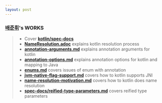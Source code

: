 ```yaml
---
layout: post
---
```


### [배준휘](https://github.com/BJH9750)'s WORKS 
 > * Cover [**kotlin/spec-docs**](https://github.com/18-1-SKKU-OSS/kotlin/tree/master/spec-docs) 
 > * [**NameResolution.adoc**](https://github.com/18-1-SKKU-OSS/kotlin/blob/master/spec-docs/NameResolution(KR).adoc) explains kotlin resolution process
 > * [**annotation-arguments.md**](https://github.com/18-1-SKKU-OSS/kotlin/blob/master/spec-docs/annotation-arguments(KR).md) explains annotation arguments for kotlin 
 > * [**annotation-options.md**](https://github.com/18-1-SKKU-OSS/kotlin/blob/master/spec-docs/annotation-options(KR).md) explains annotation options for kotlin and mapping to Java
 > * [**enums.md**](https://github.com/18-1-SKKU-OSS/kotlin/blob/master/spec-docs/enums(KR).md) covers issues of enum with annotation
 > * [**jvm-native-flag-support.md**](https://github.com/18-1-SKKU-OSS/kotlin/blob/master/spec-docs/jvm-native-flag-support(KR).md) covers how to kotlin supports JNI
 > * [**name-resolution-motivation.md**](https://github.com/18-1-SKKU-OSS/kotlin/blob/master/spec-docs/name-resolution-motivation(KR).md) covers how to kotlin does name resolution
 > * [**spec-docs/reified-type-parameters.md**](https://github.com/18-1-SKKU-OSS/kotlin/blob/master/spec-docs/spec-docs/reified-type-parameters(KR).md) covers reified type parameters